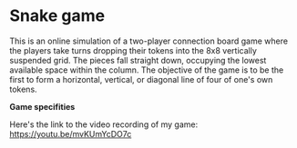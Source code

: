 # Snake game

This is an online simulation of a two-player connection board game where the players take turns dropping their tokens into the 8x8 vertically suspended grid. The pieces fall straight down, occupying the lowest available space within the column. The objective of the game is to be the first to form a horizontal, vertical, or diagonal line of four of one's own tokens.

**Game specifities**

Here's the link to the video recording of my game: https://youtu.be/mvKUmYcDO7c
